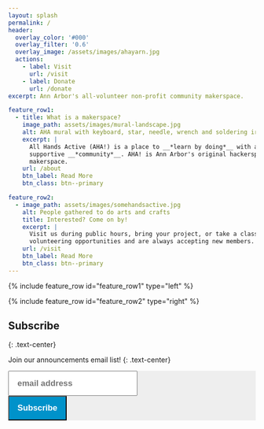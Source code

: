 ```yaml
---
layout: splash
permalink: /
header:
  overlay_color: '#000'
  overlay_filter: '0.6'
  overlay_image: /assets/images/ahayarn.jpg
  actions:
    - label: Visit
      url: /visit
    - label: Donate
      url: /donate
excerpt: Ann Arbor's all-volunteer non-profit community makerspace.

feature_row1:
  - title: What is a makerspace?
    image_path: assets/images/mural-landscape.jpg
    alt: AHA mural with keyboard, star, needle, wrench and soldering iron
    excerpt: |
      All Hands Active (AHA!) is a place to __*learn by doing*__ with a welcoming and
      supportive __*community*__. AHA! is Ann Arbor's original hackerspace and 
      makerspace.
    url: /about
    btn_label: Read More
    btn_class: btn--primary

feature_row2:
  - image_path: assets/images/somehandsactive.jpg
    alt: People gathered to do arts and crafts
    title: Interested? Come on by!
    excerpt: |
      Visit us during public hours, bring your project, or take a class! We always have 
      volunteering opportunities and are always accepting new members.
    url: /visit
    btn_label: Read More
    btn_class: btn--primary
---
```


{% include feature_row id="feature_row1" type="left" %}

{% include feature_row id="feature_row2" type="right" %}

## Subscribe
{: .text-center}

Join our announcements email list!
{: .text-center}

<!-- Begin Mailchimp Signup Form -->
<link href="//cdn-images.mailchimp.com/embedcode/horizontal-slim-10_7.css" rel="stylesheet" type="text/css">
<style type="text/css">
  #mc_embed_signup{background:#eee; clear:left; font:14px Helvetica,Arial,sans-serif; width:100%;}
  form{background:#eee;}
</style>
<div id="mc_embed_signup">
  <form action="https://allhandsactive.us4.list-manage.com/subscribe/post?u=0497c04d5751340fb683e3d14&amp;id=5612521156" method="post" id="mc-embedded-subscribe-form" name="mc-embedded-subscribe-form" class="validate" target="_blank" novalidate>
    <div id="mc_embed_signup_scroll">
      <input type="email" value="" name="EMAIL" class="email" id="mce-EMAIL" placeholder="email address" style="height: 3em;padding: .5em 1em;font-size: 1.2em;font-weight: bold;" required>
      <!-- real people should not fill this in and expect good things - do not remove this or risk form bot signups-->
      <div style="position: absolute; left: -5000px;" aria-hidden="true"><input type="text" name="b_0497c04d5751340fb683e3d14_5612521156" tabindex="-1" value=""></div>
      <div class="clear"><input type="submit" value="Subscribe" name="subscribe" id="mc-embedded-subscribe" class="button" style="background:#0092CA; color:#fff; padding: 0.5em 1em; height: 3em; font-size: 1.2em; font-weight:bold;"></div>
    </div>
  </form>
</div>
